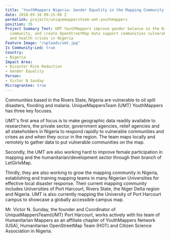 ```yaml
---
title: 'YouthMappers Nigeria: Gender Equality in the Mapping Community'
date: 2018-05-16 09:15:00 Z
permalink: projects/uniquemappersteam-umt-youthmappers
position: 35
Project Summary Text: UMT YouthMappers improve gender balance in the Nigerian mapping
  community, and create OpenStreetMap data support communities vulnerable to disasters
  and health crises in Nigeria
Feature Image: "/uploads/umt.jpg"
Is Community-Led: true
Country:
- Nigeria
Impact Area:
- Disaster Risk Reduction
- Gender Equality
Person:
- Victor N Sunday
Micrograntee: true
---
```


Communities based in the Rivers State, Nigeria are vulnerable to oil spill disasters, flooding and malaria. UniqueMappersTeam (UMT) YouthMappers has three key focuses.

UMT's first area of focus is to make geographic data readily available to researchers, the private sector, government agencies, relief agencies and all stakeholders in Nigeria to respond rapidly to vulnerable communities and crises as and when they occur in the region. The team maps locally and remotely to gather data to put vulnerable communities on the map.

Secondly, the UMT are also working hard to improve female participation in mapping and the humanitarian/development sector through their branch of LetGirlsMap.

Thirdly, they are also working to grow the mapping community in Nigeria, establishing and training mapping teams in many Nigerian Universities for effective local disaster response. Their current mapping community includes Universities of Port Harcourt, Rivers State, the Niger Delta region and Nigeria. UMT is also currently mapping the University of Port Harcourt campus to showcase a globally accessible campus map.

Mr. Victor N. Sunday, the founder and Coordinator of UniqueMappersTeam(UMT) Port Harcourt, works actively with his team of Humanitarian Mappers as an affiliate chapter of YouthMappers Network (USA), Humanitarian OpenStreetMap Team (HOT) and Citizen Science Association in Nigeria.